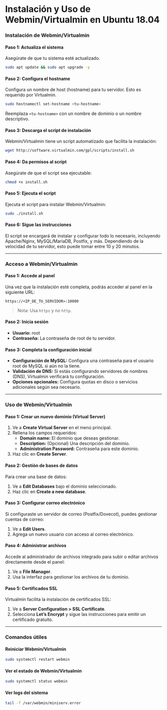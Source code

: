 # Instalación y Uso de Webmin/Virtualmin en Ubuntu 18.04

### Instalación de Webmin/Virtualmin

#### Paso 1: Actualiza el sistema
Asegúrate de que tu sistema esté actualizado.

```bash
sudo apt update && sudo apt upgrade -y
```

#### Paso 2: Configura el hostname
Configura un nombre de host (hostname) para tu servidor. Esto es requerido por Virtualmin.

```bash
sudo hostnamectl set-hostname <tu-hostname>
```
Reemplaza `<tu-hostname>` con un nombre de dominio o un nombre descriptivo.

#### Paso 3: Descarga el script de instalación
Webmin/Virtualmin tiene un script automatizado que facilita la instalación:

```bash
wget http://software.virtualmin.com/gpl/scripts/install.sh
```

#### Paso 4: Da permisos al script
Asegúrate de que el script sea ejecutable:

```bash
chmod +x install.sh
```

#### Paso 5: Ejecuta el script
Ejecuta el script para instalar Webmin/Virtualmin:

```bash
sudo ./install.sh
```

#### Paso 6: Sigue las instrucciones
El script se encargará de instalar y configurar todo lo necesario, incluyendo Apache/Nginx, MySQL/MariaDB, Postfix, y más. Dependiendo de la velocidad de tu servidor, esto puede tomar entre 10 y 20 minutos.

---

### Acceso a Webmin/Virtualmin

#### Paso 1: Accede al panel
Una vez que la instalación esté completa, podrás acceder al panel en la siguiente URL:

```https
https://<IP_DE_TU_SERVIDOR>:10000
```

> Nota: Usa `https` y no `http`.

#### Paso 2: Inicia sesión
- **Usuario:** root
- **Contraseña:** La contraseña de root de tu servidor.

#### Paso 3: Completa la configuración inicial
- **Configuración de MySQL:** Configura una contraseña para el usuario root de MySQL si aún no la tiene.
- **Validación de DNS:** Si estás configurando servidores de nombres (DNS), Virtualmin verificará tu configuración.
- **Opciones opcionales:** Configura quotas en disco o servicios adicionales según sea necesario.

---

### Uso de Webmin/Virtualmin

#### Paso 1: Crear un nuevo dominio (Virtual Server)
1. Ve a **Create Virtual Server** en el menú principal.
2. Rellena los campos requeridos:
   - **Domain name:** El dominio que deseas gestionar.
   - **Description:** (Opcional) Una descripción del dominio.
   - **Administration Password:** Contraseña para este dominio.
3. Haz clic en **Create Server**.

#### Paso 2: Gestión de bases de datos
Para crear una base de datos:
1. Ve a **Edit Databases** bajo el dominio seleccionado.
2. Haz clic en **Create a new database**.

#### Paso 3: Configurar correo electrónico
Si configuraste un servidor de correo (Postfix/Dovecot), puedes gestionar cuentas de correo:
1. Ve a **Edit Users**.
2. Agrega un nuevo usuario con acceso al correo electrónico.

#### Paso 4: Administrar archivos
Accede al administrador de archivos integrado para subir o editar archivos directamente desde el panel:
1. Ve a **File Manager**.
2. Usa la interfaz para gestionar los archivos de tu dominio.

#### Paso 5: Certificados SSL
Virtualmin facilita la instalación de certificados SSL:
1. Ve a **Server Configuration > SSL Certificate**.
2. Selecciona **Let’s Encrypt** y sigue las instrucciones para emitir un certificado gratuito.

---

### Comandos útiles

#### Reiniciar Webmin/Virtualmin

```bash
sudo systemctl restart webmin
```

#### Ver el estado de Webmin/Virtualmin

```bash
sudo systemctl status webmin
```

#### Ver logs del sistema

```bash
tail -f /var/webmin/miniserv.error
